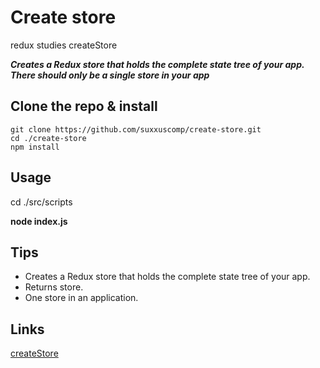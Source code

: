 # Create store
redux studies createStore

***Creates a Redux store that holds the complete state tree of your app.
There should only be a single store in your app***

## Clone the repo & install
```
git clone https://github.com/suxxuscomp/create-store.git
cd ./create-store
npm install
```
## Usage
cd ./src/scripts

**node index.js**

## Tips
* Creates a Redux store that holds the complete state tree of your app.
* Returns store.
* One store in an application.

## Links
[createStore](http://redux.js.org/docs/api/createStore.html)


